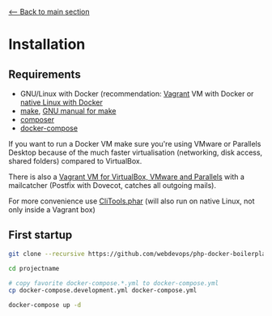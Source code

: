 [<-- Back to main section](../README.md)

# Installation

## Requirements

- GNU/Linux with Docker (recommendation: [Vagrant](https://www.vagrantup.com/downloads.html) VM with Docker or [native Linux with Docker](http://docs.docker.com/linux/step_one/)
- [make](https://en.wikipedia.org/wiki/Make_(software)), [GNU manual for make](https://www.gnu.org/software/make/manual/make.html)
- [composer](https://getcomposer.org/)
- [docker-compose](https://github.com/docker/compose)

If you want to run a Docker VM make sure you're using VMware or Parallels Desktop because of
the much faster virtualisation (networking, disk access, shared folders) compared to VirtualBox.

There is also a [Vagrant VM for VirtualBox, VMware and Parallels](https://github.com/webdevops/vagrant-docker-vm)
with a mailcatcher (Postfix with Dovecot, catches all outgoing mails).

For more convenience use [CliTools.phar](https://github.com/webdevops/clitools) (will also run on native Linux, not only inside a Vagrant box)

## First startup

```bash
git clone --recursive https://github.com/webdevops/php-docker-boilerplate.git projectname

cd projectname

# copy favorite docker-compose.*.yml to docker-compose.yml
cp docker-compose.development.yml docker-compose.yml

docker-compose up -d
```
